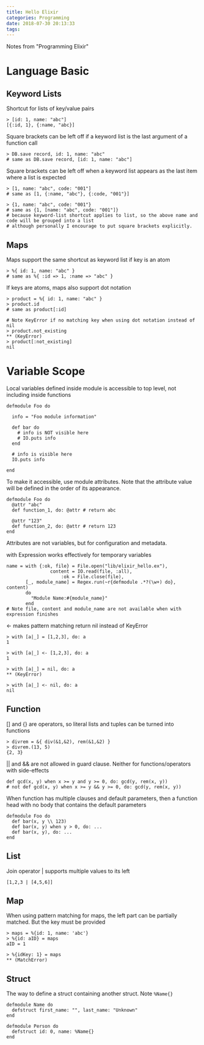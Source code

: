 ```yaml
---
title: Hello Elixir
categories: Programming
date: 2018-07-30 20:13:33
tags:
---
```



Notes from "Programming Elixir"

<!-- more -->

# Language Basic

## Keyword Lists
Shortcut for lists of key/value pairs
```
> [id: 1, name: "abc"]
[{:id, 1}, {:name, "abc}]
```

Square brackets can be left off if a keyword list is the last argument of a function call
```
> DB.save record, id: 1, name: "abc"
# same as DB.save record, [id: 1, name: "abc"]
```

Square brackets can be left off when a keyword list appears as the last item where a list is expected
```
> [1, name: "abc", code: "001"]
# same as [1, {:name, "abc"}, {:code, "001"}]

> {1, name: "abc", code: "001"}
# same as {1, [name: "abc", code: "001"]}
# because keyword-list shortcut applies to list, so the above name and code will be grouped into a list
# although personally I encourage to put square brackets explicitly.
```

## Maps
Maps support the same shortcut as keyword list if key is an atom
```
> %{ id: 1, name: "abc" }
# same as %{ :id => 1, :name => "abc" }
```

If keys are atoms, maps also support dot notation
```
> product = %{ id: 1, name: "abc" }
> product.id
# same as product[:id]

# Note KeyError if no matching key when using dot notation instead of nil
> product.not_existing
** (KeyError)
> product[:not_existing]
nil
```

# Variable Scope
Local variables defined inside module is accessible to top level, not including inside functions
```
defmodule Foo do

  info = "Foo module information"

  def bar do
    # info is NOT visible here
    # IO.puts info
  end

  # info is visible here
  IO.puts info

end
```

To make it accessible, use module attributes. Note that the attribute value will be defined in the order of its appearance.
```
defmodule Foo do
  @attr "abc"
  def function_1, do: @attr # return abc

  @attr "123"
  def function_2, do: @attr # return 123
end
```
Attributes are not variables, but for configuration and metadata.

with Expression works effectively for temporary variables
```
name = with {:ok, file} = File.open("lib/elixir_hello.ex"),
                content = IO.read(file, :all),
                    :ok = File.close(file),
       [_, module_name] = Regex.run(~r{defmodule .*?(\w+) do}, content)
       do
         "Module Name:#{module_name}"
       end
# Note file, content and module_name are not available when with expression finishes
```

<- makes pattern matching return nil instead of KeyError
```
> with [a|_] = [1,2,3], do: a
1

> with [a|_] <- [1,2,3], do: a
1

> with [a|_] = nil, do: a
** (KeyError)

> with [a|_] <- nil, do: a
nil
```

## Function
[] and {} are operators, so literal lists and tuples can be turned into functions
```
> divrem = &{ div(&1,&2), rem(&1,&2) }
> divrem.(13, 5)
{2, 3}
```

|| and && are not allowed in guard clause. Neither for functions/operators with side-effects
```
def gcd(x, y) when x >= y and y >= 0, do: gcd(y, rem(x, y))
# not def gcd(x, y) when x >= y && y >= 0, do: gcd(y, rem(x, y))
```

When function has multiple clauses and default parameters, then a function head with no body that contains the default parameters
```
defmodule Foo do
  def bar(x, y \\ 123)
  def bar(x, y) when y > 0, do: ...
  def bar(x, y), do: ...
end
```

## List
Join operator | supports multiple values to its left
```
[1,2,3 | [4,5,6]]
```

## Map
When using pattern matching for maps, the left part can be partially matched. But the key must be provided
```
> maps = %{id: 1, name: 'abc'}
> %{id: aID} = maps
aID = 1

> %{idKey: 1} = maps
** (MatchError)
```

## Struct
The way to define a struct containing another struct. Note ```%Name{}```
```
defmodule Name do
  defstruct first_name: "", last_name: "Unknown"
end

defmodule Person do
  defstruct id: 0, name: %Name{}
end
```
